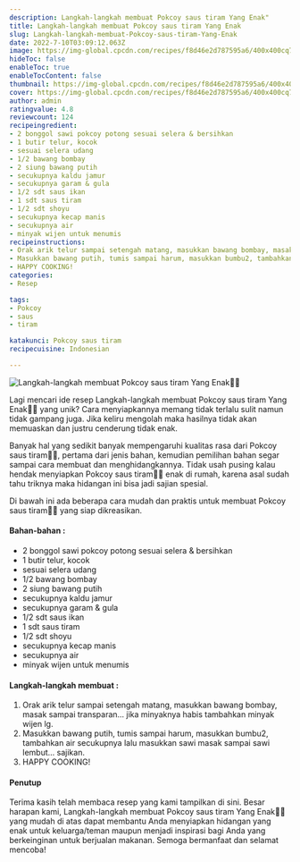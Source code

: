 ```yaml
---
description: Langkah-langkah membuat Pokcoy saus tiram Yang Enak"
title: Langkah-langkah membuat Pokcoy saus tiram Yang Enak
slug: Langkah-langkah-membuat-Pokcoy-saus-tiram-Yang-Enak
date: 2022-7-10T03:09:12.063Z
image: https://img-global.cpcdn.com/recipes/f8d46e2d787595a6/400x400cq70/photo.jpg
hideToc: false
enableToc: true
enableTocContent: false
thumbnail: https://img-global.cpcdn.com/recipes/f8d46e2d787595a6/400x400cq70/photo.jpg
cover: https://img-global.cpcdn.com/recipes/f8d46e2d787595a6/400x400cq70/photo.jpg
author: admin
ratingvalue: 4.8
reviewcount: 124
recipeingredient:
- 2 bonggol sawi pokcoy potong sesuai selera & bersihkan
- 1 butir telur, kocok
- sesuai selera udang
- 1/2 bawang bombay
- 2 siung bawang putih
- secukupnya kaldu jamur
- secukupnya garam & gula
- 1/2 sdt saus ikan
- 1 sdt saus tiram
- 1/2 sdt shoyu
- secukupnya kecap manis
- secukupnya air
- minyak wijen untuk menumis
recipeinstructions:
- Orak arik telur sampai setengah matang, masukkan bawang bombay, masak sampai transparan... jika minyaknya habis tambahkan minyak wijen lg.
- Masukkan bawang putih, tumis sampai harum, masukkan bumbu2, tambahkan air secukupnya lalu masukkan sawi masak sampai sawi lembut... sajikan.
- HAPPY COOKING!
categories:
- Resep

tags:
- Pokcoy
- saus
- tiram

katakunci: Pokcoy saus tiram
recipecuisine: Indonesian

---
```


![Langkah-langkah membuat Pokcoy saus tiram Yang Enak👩‍🍳](https://img-global.cpcdn.com/recipes/f8d46e2d787595a6/400x400cq70/photo.jpg)

Lagi mencari ide resep Langkah-langkah membuat Pokcoy saus tiram Yang Enak👩‍🍳 yang unik? Cara menyiapkannya memang tidak terlalu sulit namun tidak gampang juga. Jika keliru mengolah maka hasilnya tidak akan memuaskan dan justru cenderung tidak enak.

Banyak hal yang sedikit banyak mempengaruhi kualitas rasa dari Pokcoy saus tiram👩‍🍳, pertama dari jenis bahan, kemudian pemilihan bahan segar sampai cara membuat dan menghidangkannya. Tidak usah pusing kalau hendak menyiapkan Pokcoy saus tiram👩‍🍳 enak di rumah, karena asal sudah tahu triknya maka hidangan ini bisa jadi sajian spesial.

Di bawah ini ada beberapa cara mudah dan praktis untuk membuat Pokcoy saus tiram👩‍🍳 yang siap dikreasikan.

<!--inarticleads1-->

#### Bahan-bahan :

- 2 bonggol sawi pokcoy potong sesuai selera & bersihkan
- 1 butir telur, kocok
- sesuai selera udang
- 1/2 bawang bombay
- 2 siung bawang putih
- secukupnya kaldu jamur
- secukupnya garam & gula
- 1/2 sdt saus ikan
- 1 sdt saus tiram
- 1/2 sdt shoyu
- secukupnya kecap manis
- secukupnya air
- minyak wijen untuk menumis

<!--inarticleads2-->

#### Langkah-langkah membuat :

1. Orak arik telur sampai setengah matang, masukkan bawang bombay, masak sampai transparan... jika minyaknya habis tambahkan minyak wijen lg.
1. Masukkan bawang putih, tumis sampai harum, masukkan bumbu2, tambahkan air secukupnya lalu masukkan sawi masak sampai sawi lembut... sajikan.
1. HAPPY COOKING!

#### Penutup

Terima kasih telah membaca resep yang kami tampilkan di sini. Besar harapan kami, Langkah-langkah membuat Pokcoy saus tiram Yang Enak👩‍🍳 yang mudah di atas dapat membantu Anda menyiapkan hidangan yang enak untuk keluarga/teman maupun menjadi inspirasi bagi Anda yang berkeinginan untuk berjualan makanan. Semoga bermanfaat dan selamat mencoba!